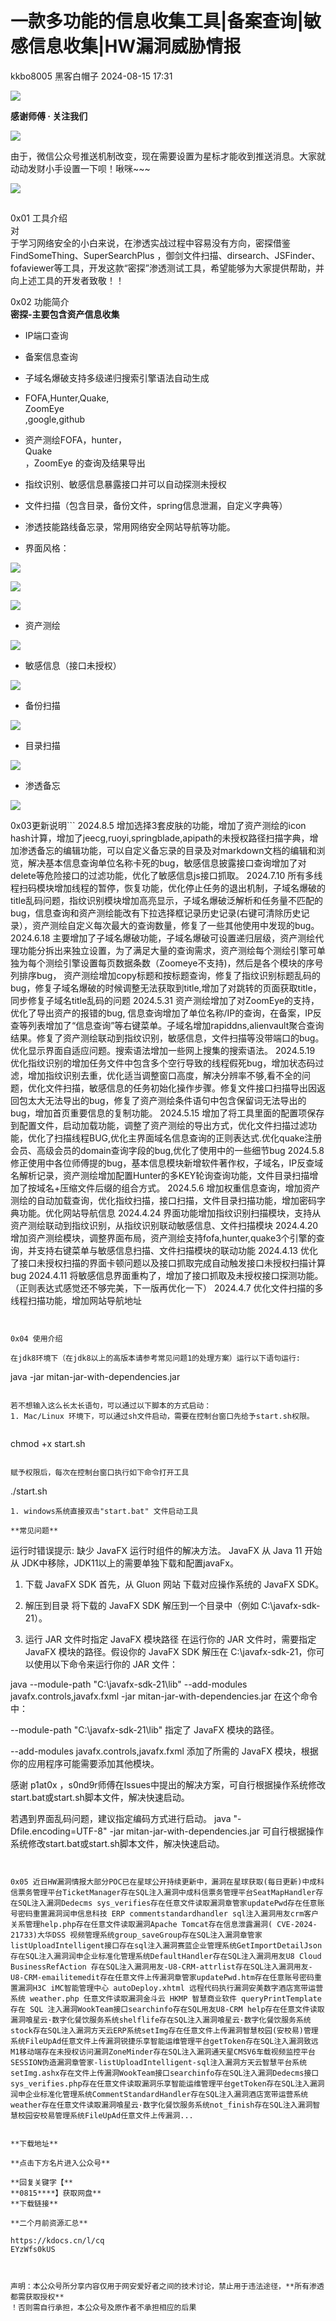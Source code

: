 #  一款多功能的信息收集工具|备案查询|敏感信息收集|HW漏洞威胁情报   
kkbo8005  黑客白帽子   2024-08-15 17:31  
  
![](https://mmbiz.qpic.cn/mmbiz_png/PJG3jJlPv0w6V8YUTyNSuV2udfyY3rWyR6V1UeHWuiab6T80I5ldZicZswCnrbicD4ibpaDMqCZ6UvFmhWLyTzptSA/640?wx_fmt=png&random=0.6636094571400317&random=0.6219011309810436&random=0.21191420540585404 "")  
  
**感谢师傅 · 关注我们**  
  
![](https://mmbiz.qpic.cn/mmbiz_png/PJG3jJlPv0w6V8YUTyNSuV2udfyY3rWyR6V1UeHWuiab6T80I5ldZicZswCnrbicD4ibpaDMqCZ6UvFmhWLyTzptSA/640?wx_fmt=png&random=0.9829534454876507&random=0.2787622380037358&random=0.29583791053286834 "")  
  
  
由于，微信公众号推送机制改变，现在需要设置为星标才能收到推送消息。大家就动动发财小手设置一下呗！啾咪~~~  
  
![](https://mmbiz.qpic.cn/mmbiz_png/PJG3jJlPv0y50hQk1TiaBIAnSjzqkmZcPS4TWvohHfHPTVUBWM2mFxcqwhiaZKaQM6S7t11fuiajZ2zZqXD5hJJmA/640?wx_fmt=png "")  
  
##   
0x01 工具介绍   
对  
于学习网络安全的小白来说，在渗透实战过程中容易没有方向，密探借鉴FindSomeThing、SuperSearchPlus ，御剑文件扫描、dirsearch、JSFinder、fofaviewer等工具，开发这款“密探”渗透测试工具，希望能够为大家提供帮助，并向上述工具的开发者致敬！！  
  
0x02 功能简介  
**密探-主要包含资产信息收集**  
- IP端口查询  
  
- 备案信息查询  
  
- 子域名爆破支持多级递归搜索引擎语法自动生成  
  
- FOFA,Hunter,Quake,  
ZoomEye  
,google,github  
  
- 资产测绘FOFA，hunter，  
Quake  
，ZoomEye 的查询及结果导出  
  
- 指纹识别、敏感信息暴露接口并可以自动探测未授权  
  
- 文件扫描（包含目录，备份文件，spring信息泄漏，自定义字典等）  
  
- 渗透技能路线备忘录，常用网络安全网站导航等功能。  
  
- 界面风格：  
  
![](https://mmbiz.qpic.cn/sz_mmbiz_png/PJG3jJlPv0zCSe5plHicGblicbEHuH6H1b4hs57wNzj02MKU0eGf7PcFhnWyIlgVHIOoVSkric4qbMdJnchuyGFRA/640?wx_fmt=png&from=appmsg "")  
  
![](https://mmbiz.qpic.cn/sz_mmbiz_png/PJG3jJlPv0zCSe5plHicGblicbEHuH6H1bKmdJNgGKbuRzITLHxBc6LS6CI44qVibQCwEbkK4JtYvePoDotV9uDtQ/640?wx_fmt=png&from=appmsg "")  
  
![](https://mmbiz.qpic.cn/sz_mmbiz_png/PJG3jJlPv0zCSe5plHicGblicbEHuH6H1bS5BwoVfrBko3SOAv30xFM6jvn2s5scEWGICp6RvSReCSZjS1JKN3ag/640?wx_fmt=png&from=appmsg "")  
- 资产测绘  
  
![](https://mmbiz.qpic.cn/sz_mmbiz_png/PJG3jJlPv0zCSe5plHicGblicbEHuH6H1bblk0CFGuoaOhONPRMics83lWBbPI4oCmia9jG925ftYvOlVkib25gWxaQ/640?wx_fmt=png&from=appmsg "")  
- 敏感信息（接口未授权）  
  
![](https://mmbiz.qpic.cn/sz_mmbiz_png/PJG3jJlPv0zCSe5plHicGblicbEHuH6H1bJxwtPl25fl1hiamhZa6B76nDpVdF6y1H1NH9JlQkyFfvPG5c7YjMVMg/640?wx_fmt=png&from=appmsg "")  
- 备份扫描  
  
![](https://mmbiz.qpic.cn/sz_mmbiz_png/PJG3jJlPv0zCSe5plHicGblicbEHuH6H1bDY7mccmM3UiaUv77AEicGJuFicFEsd9CQJHacctKbJMAUffDugoJELWog/640?wx_fmt=png&from=appmsg "")  
- 目录扫描  
  
![](https://mmbiz.qpic.cn/sz_mmbiz_png/PJG3jJlPv0zCSe5plHicGblicbEHuH6H1bBjcXQVRrYRsRF2iaHThMqdEcDoFWZnlKoQqO9RB7coMXcEwFRHJwNYg/640?wx_fmt=png&from=appmsg "")  
- 渗透备忘  
  
![](https://mmbiz.qpic.cn/sz_mmbiz_png/PJG3jJlPv0zCSe5plHicGblicbEHuH6H1baibiagYhXyYRk2HZpKyRTB4rwE4ZGPNByHceTFfV1WS2zwpGZtib9q2SQ/640?wx_fmt=png&from=appmsg "")  
  
0x03更新说明```
2024.8.5  增加选择3套皮肤的功能，增加了资产测绘的icon hash计算，增加了jeecg,ruoyi,springblade,apipath的未授权路径扫描字典，增加渗透备忘的编辑功能，可以自定义备忘录的目录及对markdown文档的编辑和浏览，解决基本信息查询单位名称卡死的bug，敏感信息披露接口查询增加了对delete等危险接口的过滤功能，优化了敏感信息js接口抓取。
2024.7.10  所有多线程扫码模块增加线程的暂停，恢复功能，优化停止任务的退出机制，子域名爆破的title乱码问题，指纹识别模块增加高亮显示，子域名爆破泛解析和任务量不匹配的bug，信息查询和资产测绘能改有下拉选择框记录历史记录(右键可清除历史记录），资产测绘自定义每次最大的查询数量，修复了一些其他使用中发现的bug。
2024.6.18  主要增加了子域名爆破功能，子域名爆破可设置递归层级，资产测绘代理功能分拆出来独立设置，为了满足大量的查询需求，资产测绘每个测绘引擎可单独为每个测绘引擎设置每页数据条数（Zoomeye不支持)，然后是各个模块的序号列排序bug， 资产测绘增加copy标题和按标题查询，修复了指纹识别标题乱码的bug，修复子域名爆破的时候调整无法获取到title,增加了对跳转的页面获取title，同步修复子域名title乱码的问题
2024.5.31  资产测绘增加了对ZoomEye的支持，优化了导出资产的报错的bug, 信息查询增加了单位名称/IP的查询，在备案，IP反查等列表增加了“信息查询”等右键菜单。子域名增加rapiddns,alienvault聚合查询结果。修复了资产测绘联动到指纹识别，敏感信息，文件扫描等没带端口的bug。优化显示界面自适应问题。搜索语法增加一些网上搜集的搜索语法。
2024.5.19  优化指纹识别的增加任务文件中包含多个空行导致的线程假死bug，增加状态码过滤，增加指纹识别去重，优化适当调整窗口高度，解决分辨率不够,看不全的问题，优化文件扫描，敏感信息的任务初始化操作步骤。修复文件接口扫描导出因返回包太大无法导出的bug，修复了资产测绘条件语句中包含保留词无法导出的bug，增加首页重要信息的复制功能。
2024.5.15  增加了将工具里面的配置项保存到配置文件，启动加载功能，调整了资产测绘的导出方式，优化文件扫描过滤功能，优化了扫描线程BUG,优化主界面域名信息查询的正则表达式.优化quake注册会员、高级会员的domain查询字段的bug,优化了使用中的一些细节bug
2024.5.8  修正使用中各位师傅提的bug，基本信息模块新增软件著作权，子域名，IP反查域名解析记录，资产测绘增加配置Hunter的多KEY轮询查询功能，文件目录扫描增加了按域名+压缩文件后缀的组合方式。
2024.5.6  增加权重信息查询，增加资产测绘的自动加载查询，优化指纹扫描，接口扫描，文件目录扫描功能，增加密码字典功能。优化网站导航信息
2024.4.24  界面功能增加指纹识别扫描模块，支持从资产测绘联动到指纹识别，从指纹识别联动敏感信息、文件扫描模块
2024.4.20  增加资产测绘模块，调整界面布局，资产测绘支持fofa,hunter,quake3个引擎的查询，并支持右键菜单与敏感信息扫描、文件扫描模块的联动功能
2024.4.13  优化了接口未授权扫描的界面卡顿问题以及接口抓取完成自动触发接口未授权扫描计算bug
2024.4.11  将敏感信息界面重构了，增加了接口抓取及未授权接口探测功能。（正则表达式感觉还不够完美，下一版再优化一下）
2024.4.7  优化文件扫描的多线程扫描功能，增加网站导航地址
```  
  
  
0x04 使用介绍  
  
在jdk8环境下（在jdk8以上的高版本请参考常见问题1的处理方案）运行以下语句运行:  
```
java -jar mitan-jar-with-dependencies.jar
```  
  
若不想输入这么长太长语句，可以通过以下脚本的方式启动：  
1. Mac/Linux 环境下，可以通过sh文件启动，需要在控制台窗口先给予start.sh权限。  
  
```
chmod +x start.sh
```  
  
赋予权限后，每次在控制台窗口执行如下命令打开工具  
```
./start.sh
```  
1. windows系统直接双击"start.bat" 文件启动工具  
  
**常见问题**  
```
运行时错误提示: 缺少 JavaFX 运行时组件的解决方法。
JavaFX 从 Java 11 开始从 JDK中移除，JDK11以上的需要单独下载和配置javaFx。

1. 下载 JavaFX SDK
首先，从 Gluon 网站 下载对应操作系统的 JavaFX SDK。

2. 解压到目录
将下载的 JavaFX SDK 解压到一个目录中（例如 C:\javafx-sdk-21）。

3. 运行 JAR 文件时指定 JavaFX 模块路径
在运行你的 JAR 文件时，需要指定 JavaFX 模块的路径。假设你的 JavaFX SDK 解压在 C:\javafx-sdk-21，你可以使用以下命令来运行你的 JAR 文件：

java --module-path "C:\javafx-sdk-21\lib" --add-modules javafx.controls,javafx.fxml -jar mitan-jar-with-dependencies.jar
在这个命令中：

--module-path "C:\javafx-sdk-21\lib" 指定了 JavaFX 模块的路径。

--add-modules javafx.controls,javafx.fxml 添加了所需的 JavaFX 模块，根据你的应用程序可能需要添加其他模块。

感谢 p1at0x ，s0nd9r师傅在Issues中提出的解决方案，可自行根据操作系统修改start.bat或start.sh脚本文件，解决快速启动。

若遇到界面乱码问题，建议指定编码方式进行启动。
java "-Dfile.encoding=UTF-8" -jar mitan-jar-with-dependencies.jar
可自行根据操作系统修改start.bat或start.sh脚本文件，解决快速启动。
```  
  
  
0x05 近日HW漏洞情报大部分POC已在星球公开持续更新中，漏洞在星球获取(每日更新)中成科信票务管理平台TicketManager存在SQL注入漏洞中成科信票务管理平台SeatMapHandler存在SQL注入漏洞Dedecms sys_verifies存在任意文件读取漏洞章管家updatePwd存在任意账号密码重置漏洞润申信息科技 ERP commentstandardhandler sql注入漏洞用友crm客户关系管理help.php存在任意文件读取漏洞Apache Tomcat存在信息泄露漏洞( CVE-2024-21733)大华DSS 视频管理系统group_saveGroup存在SQL注入漏洞章管家listUploadIntelligent接口存在sql注入漏洞赛蓝企业管理系统GetImportDetailJson存在SQL注入漏洞润申企业标准化管理系统DefaultHandler存在SQL注入漏洞用友U8 Cloud BusinessRefAction 存在SQL注入漏洞用友-U8-CRM-attrlist存在SQL注入漏洞用友-U8-CRM-emailitemedit存在任意文件上传漏洞章管家updatePwd.htm存在任意账号密码重置漏洞H3C iMC智能管理中心 autoDeploy.xhtml 远程代码执行漏洞安美数字酒店宽带运营系统 weather.php 任意文件读取漏洞金斗云 HKMP 智慧商业软件 queryPrintTemplate 存在 SQL 注入漏洞WookTeam接口searchinfo存在SQL用友U8-CRM help存在任意文件读取漏洞喰星云·数字化餐饮服务系统shelflife存在SQL注入漏洞喰星云·数字化餐饮服务系统stock存在SQL注入漏洞方天云ERP系统setImg存在任意文件上传漏洞智慧校园(安校易)管理系统FileUpAd任意文件上传漏洞锐捷乐享智能运维管理平台getToken存在SQL注入漏洞致远 M1移动端存在未授权访问漏洞ZoneMinder存在SQL注入漏洞通天星CMSV6车载视频监控平台SESSION伪造漏洞章管家-listUploadIntelligent-sql注入漏洞方天云智慧平台系统setImg.ashx存在文件上传漏洞WookTeam接口searchinfo存在SQL注入漏洞Dedecms接口sys_verifies.php存在任意文件读取漏洞乐享智能运维管理平台getToken存在SQL注入漏洞润申企业标准化管理系统CommentStandardHandler存在SQL注入漏洞酒店宽带运营系统weather存在任意文件读取漏洞喰星云·数字化餐饮服务系统not_finish存在SQL注入漏洞智慧校园安校易管理系统FileUpAd任意文件上传漏洞...  
  
  
**下载地址**  
  
**点击下方名片进入公众号**  
  
**回复关键字【**  
**0815****】获取网盘**  
**下载链接**  
  
**二个月前资源汇总**  
  
https://kdocs.cn/l/cq  
EYzWfs0kUS  
  
  
  
声明：本公众号所分享内容仅用于网安爱好者之间的技术讨论，禁止用于违法途径，**所有渗透都需获取授权**  
！否则需自行承担，本公众号及原作者不承担相应的后果  
```
```  
  
